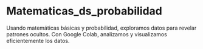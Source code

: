 # Matematicas_ds_probabilidad
 Usando matemáticas básicas y probabilidad, exploramos datos para revelar patrones ocultos. Con Google Colab, analizamos y visualizamos eficientemente los datos.

